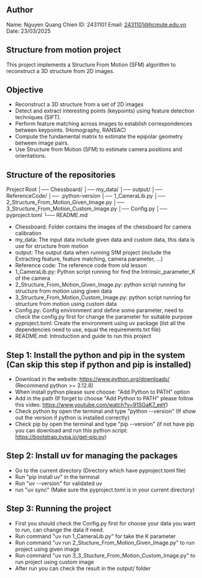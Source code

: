 ## Author
Name: Nguyen Quang Chien
ID: 2431101
Email: 2431101@hcmute.edu.vn
Date: 23/03/2025

## Structure from motion project
This project implements a Structure From Motion (SFM) algorithm to reconstruct a 3D structure from 2D images.

## Objective
+ Reconstruct a 3D structure from a set of 2D images
+ Detect and extract interesting points (keypoints) using feature detection techniques (SIFT).
+ Perform feature matching across images to establish correspondences between keypoints. (Homography, RANSAC)
+ Compute the fundamental matrix to estimate the epipolar geometry between image pairs.
+ Use Structure from Motion (SFM) to estimate camera positions and orientations.

## Structure of the repositories
Project Root 
│── Chessboard/
│── my_data/
│── output/
│── ReferenceCode/
│── .python-version
│── 1_CameraLib.py
│── 2_Structure_From_Motion_Given_Image.py
│── 3_Structure_From_Motion_Custom_Image.py
│── Config.py
│── pyproject.toml
└── README.md

+ Chessboard: Folder contains the images of the chessboard for camera calibration
+ my_data: The input data include given data and custom data, this data is use for structure from motion
+ output: The output data when running SfM project (include the Extracting feature, feature matching, camera parameter, ...)
+ Reference code: The reference code from old lesson 
+ 1_CameraLib.py: Python script running for find the Intrinsic_parameter_K of the camera
+ 2_Structure_From_Motion_Given_Image.py: python script running for structure from motion using given data
+ 3_Structure_From_Motion_Custom_Image.py: python script running for structure from motion using custom data
+ Config.py: Config environment and define some parameter, need to check the config.py first for change the parameter for suitable purpose
+ pyproject.toml: Create the environment using uv package (list all the dependencies need to use, equal the requirements.txt file)
+ README.md: Introduction and guide to run this project

## Step 1: Install the python and pip in the system (Can skip this step if python and pip is installed)
+ Download in the website: <https://www.python.org/downloads/> (Recommend python >= 3.12.8)
+ When install python please sure choose: "Add Python to PATH" option
+ Add in the path (If forget to choose "Add Python to PATH" please follow this video: <https://www.youtube.com/watch?v=91SGaK7_eeY>)
+ Check python by open the terminal and type "python --version" (If show out the version if python is installed correctly)
+ Check pip by open the terminal and type "pip --version" (if not have pip you can download and run this python script: <https://bootstrap.pypa.io/get-pip.py>)

## Step 2: Install uv for managing the packages
+ Go to the current directory (Directory which have pyproject.toml file)
+ Run "pip install uv" in the terminal
+ Run "uv --version" for validated uv
+ run "uv sync" (Make sure the pyproject.toml is in your current directory)

## Step 3: Running the project
+ First you should check the Config.py first for choose your data you want to run, can change the data if need.
+ Run command "uv run 1_CameraLib.py" for take the K parameter
+ Run command "uv run 2_Stucture_From_Motion_Given_Image.py" to run project using given image
+ Run command "uv run 3_3_Stucture_From_Motion_Custom_Image.py" to run project using custom image
+ After run you can check the result in the output/ folder



